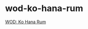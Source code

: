 # wod-ko-hana-rum
[WOD: Ko Hana Rum](https://courses.ics.hawaii.edu/ics314s25/morea/ui-frameworks/wod-ko-hana-bie_ai.html) 
